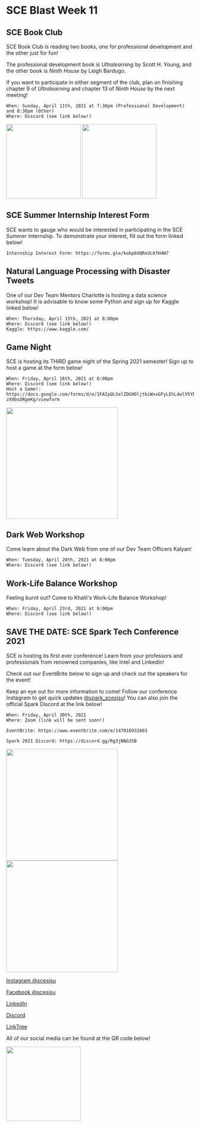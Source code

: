 # SCE Blast Week 11

## SCE Book Club

SCE Book Club is reading two books, one for professional development and the other just for fun!

The professional development book is *Ultralearning* by Scott H. Young, and the other book is *Ninth House* by Leigh Bardugo. 

If you want to participate in either segment of the club, plan on finishing chapter 9 of *Ultralearning* and chapter 13 of *Ninth House* by the next meeting!

```
When: Sunday, April 11th, 2021 at 7:30pm (Professional Development) and 8:30pm (Other)
Where: Discord (see link below!)
```

<img src="https://user-images.githubusercontent.com/55638619/112087844-f5f1ba80-8b4b-11eb-879a-c9192d2e1155.jpg" width="200">
<img src="https://user-images.githubusercontent.com/55638619/112087868-0013b900-8b4c-11eb-92bb-168b7b3682f5.jpg" width="200">

## SCE Summer Internship Interest Form
SCE wants to gauge who would be interested in participating in the SCE Summer Internship. To demonstrate your interest, fill out the form linked below!

```
Internship Interest Form: https://forms.gle/kobp8dQReVLKfH4W7
```

## Natural Language Processing with Disaster Tweets
One of our Dev Team Mentors Charlotte is hosting a data science workshop! It is advisable to know some Python and sign up for Kaggle linked below!

```
When: Thursday, April 15th, 2021 at 8:00pm
Where: Discord (see link below!)
Kaggle: https://www.kaggle.com/
```

## Game Night
SCE is hosting its THIRD game night of the Spring 2021 semester! Sign up to host a game at the form below!

```
When: Friday, April 16th, 2021 at 6:00pm
Where: Discord (see link below!)
Host a Game!: https://docs.google.com/forms/d/e/1FAIpQLSelZDG0OljtbiWxxGFyLEhL4wlV5YEhBWw6e4-zX9bsORgeKg/viewform
```

<img src="https://user-images.githubusercontent.com/55638619/114320163-77909480-9ac9-11eb-803d-f81a6e106951.png" width="300">

## Dark Web Workshop
Come learn about the Dark Web from one of our Dev Team Officers Kalyan!

```
When: Tuesday, April 20th, 2021 at 8:00pm
Where: Discord (see link below!)
```

## Work-Life Balance Workshop
Feeling burnt out? Come to Khalil's Work-Life Balance Workshop!

```
When: Friday, April 23rd, 2021 at 6:00pm
Where: Discord (see link below!)
```

## SAVE THE DATE: SCE Spark Tech Conference 2021
SCE is hosting its first ever conference! Learn from your professors and professionals from renowned companies, like Intel and LinkedIn!

Check out our EventBrite below to sign up and check out the speakers for the event!

Keep an eye out for more information to come! Follow our conference Instagram to get quick updates [@spark_scesjsu](https://www.instagram.com/spark_scesjsu/)! You can also join the official Spark Discord at the link below!

```
When: Friday, April 30th, 2021
Where: Zoom (link will be sent soon!)

EventBrite: https://www.eventbrite.com/e/147016932603

Spark 2021 Discord: https://discord.gg/Rg3jNNG3SB
```

<img src="https://user-images.githubusercontent.com/55638619/111850899-c08c6900-88ce-11eb-8426-681589201d7e.png" width="300">

<img src="https://user-images.githubusercontent.com/55638619/113491607-fa40a080-9486-11eb-82ec-5f3fdd3ce4ea.png" width="300">

[Instagram @scesjsu](http://instagram.com/sjsusce)

[Facebook @scesjsu](https://www.facebook.com/sjsusce/)

[LinkedIn](https://www.linkedin.com/company/18719781)

[Discord](https://discord.gg/KnhmCRZ)

[LinkTree](https://linktr.ee/sjsusce)

All of our social media can be found at the QR code below!

<img src="https://user-images.githubusercontent.com/55638619/111921118-10df0480-8a50-11eb-8c8b-d0492bc035c5.png" width="200">
